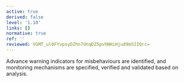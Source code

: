 ```yaml
---
active: true
derived: false
level: '1.10'
links: []
normative: true
ref: ''
reviewed: VGMT_ul0FYvpsyDZhn7UnqDZ5pvhNHiHjud9m5IIQrc=
---
```


Advance warning indicators for misbehaviours are identified, and monitoring
mechanisms are specified, verified and validated based on analysis.
